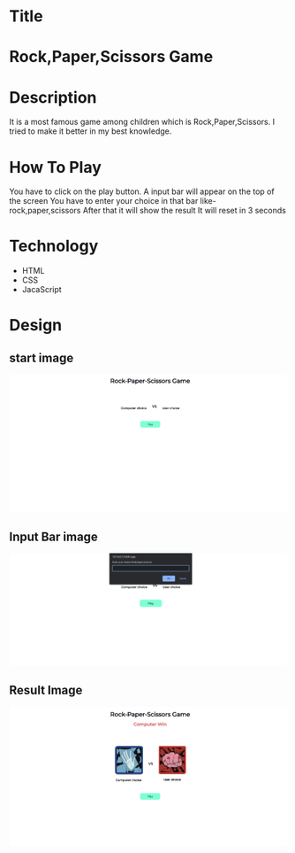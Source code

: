 # Title
# Rock,Paper,Scissors Game


# Description
It is a most famous game among children which is Rock,Paper,Scissors. I tried to make it better in my best knowledge. 

# How To Play
You have to click on the play button.
A input bar will appear on the top of the screen 
You have to enter your choice in that bar like-rock,paper,scissors
After that it will show the result 
It will reset in 3 seconds 


# Technology 
- HTML
- CSS
- JacaScript

# Design
## start image
![start](./assets/start.png)

## Input Bar image
![inputBar](./assets/inputBar%20(1).png)

## Result Image
![result](./assets/result.png)
